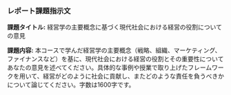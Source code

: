 ### レポート課題指示文

**課題タイトル:** 経営学の主要概念に基づく現代社会における経営の役割についての意見

**課題内容:** 本コースで学んだ経営学の主要概念（戦略、組織、マーケティング、ファイナンスなど）を基に、現代社会における経営の役割とその重要性についてあなたの意見を述べてください。具体的な事例や授業で取り上げたフレームワークを用いて、経営がどのように社会に貢献し、またどのような責任を負うべきかについて論じてください。字数は1600字です。